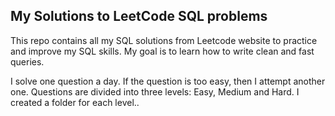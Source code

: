 ## My Solutions to LeetCode SQL problems

This repo contains all my SQL solutions from Leetcode website to practice and improve my SQL skills. My goal is to learn how to write clean and fast queries.

I solve one question a day. If the question is too easy, then I attempt another one. Questions are divided into three levels: Easy, Medium and Hard. I created a folder for each level..

